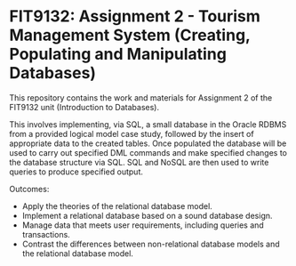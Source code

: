 # FIT9132: Assignment 2 - Tourism Management System (Creating, Populating and Manipulating Databases)

This repository contains the work and materials for Assignment 2 of the FIT9132 unit (Introduction to Databases).

This involves implementing, via SQL, a small database in the Oracle RDBMS from a provided logical model case study, followed by the insert of appropriate data to the created tables. Once populated the database will be used to carry out specified DML commands and make specified changes to the database structure via SQL. SQL and NoSQL are then used to write queries to produce specified output.

Outcomes:
- Apply the theories of the relational database model.
- Implement a relational database based on a sound database design.
- Manage data that meets user requirements, including queries and transactions.
- Contrast the differences between non-relational database models and the relational database model.
